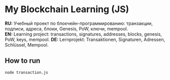# My Blockchain Learning (JS)

**RU:** Учебный проект по блокчейн-программированию: транзакции, подписи, адреса, блоки, Genesis, PoW, ключи, mempool.  
**EN:** Learning project: transactions, signatures, addresses, blocks, genesis, PoW, keys, mempool. 
**DE:** Lernprojekt: Transaktionen, Signaturen, Adressen, Schlüssel, Mempool.

## How to run
```bash
node transaction.js

